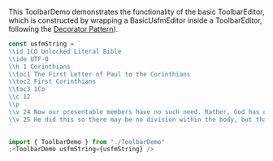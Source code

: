This ToolbarDemo demonstrates the functionality of the basic ToolbarEditor, which is constructed by wrapping a BasicUsfmEditor inside a ToolbarEditor, following the [Decorator Pattern](https://en.wikipedia.org/wiki/Decorator_pattern)).

```js
const usfmString = `
\\id 1CO Unlocked Literal Bible
\\ide UTF-8
\\h 1 Corinthians
\\toc1 The First Letter of Paul to the Corinthians
\\toc2 First Corinthians
\\toc3 1Co
\\c 12
\\p
\\v 24 Now our presentable members have no such need. Rather, God has composed the body, giving greater honor to those members that lack it.
\\v 25 He did this so there may be no division within the body, but that the members should care for one another with the same affection.
`

import { ToolbarDemo } from "./ToolbarDemo"
;<ToolbarDemo usfmString={usfmString} />
```
